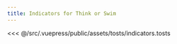 ```yaml
---
title: Indicators for Think or Swim
---
```

<<< @/src/.vuepress/public/assets/tosts/indicators.tosts